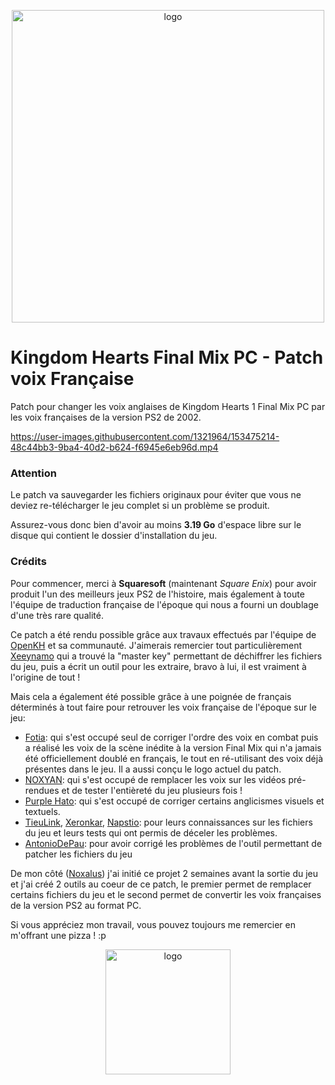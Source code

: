 <p align="center">
  <img src="KHFM-VF-Patch/Resources/Images/logo.png" alt="logo" width="500"/></div>
</p>

# Kingdom Hearts Final Mix PC - Patch voix Française

Patch pour changer les voix anglaises de Kingdom Hearts 1 Final Mix PC par les voix françaises de la version PS2 de 2002.

https://user-images.githubusercontent.com/1321964/153475214-48c44bb3-9ba4-40d2-b624-f6945e6eb96d.mp4

### Attention

Le patch va sauvegarder les fichiers originaux pour éviter que vous ne deviez re-télécharger le jeu complet si un problème se produit.

Assurez-vous donc bien d'avoir au moins **3.19 Go** d'espace libre sur le disque qui contient le dossier d'installation du jeu.

### Crédits

Pour commencer, merci à **Squaresoft** (maintenant *Square Enix*) pour avoir produit l'un des meilleurs jeux PS2 de l'histoire, mais également à toute l'équipe de traduction française de l'époque qui nous a fourni un doublage d'une très rare qualité.

Ce patch a été rendu possible grâce aux travaux effectués par l'équipe de  [OpenKH](https://github.com/Xeeynamo/OpenKh) et sa communauté. J'aimerais remercier tout particulièrement [Xeeynamo](https://twitter.com/xeeynamo) qui a trouvé la "master key" permettant de déchiffrer les fichiers du jeu, puis  a écrit un outil pour les extraire, bravo à lui, il est vraiment à l'origine de tout !

Mais cela a également été possible grâce à une poignée de français déterminés à tout faire pour retrouver les voix française de l'époque sur le jeu:
- [Fotia](https://twitter.com/Fotia_13): qui s'est occupé seul de corriger l'ordre des voix en combat puis a réalisé les voix de la scène inédite à la version Final Mix qui n'a jamais été officiellement doublé en français, le tout en ré-utilisant des voix déjà présentes dans le jeu. Il a aussi conçu le logo actuel du patch.
- [NOXYAN](https://twitter.com/Noxyan88): qui s'est occupé de remplacer les voix sur les vidéos pré-rendues et de tester l'entièreté du jeu plusieurs fois !
- [Purple Hato](https://twitter.com/PurpleHato): qui s'est occupé de corriger certains anglicismes visuels et textuels.
- [TieuLink](https://twitter.com/TieuLink), [Xeronkar](https://twitter.com/xeronkar), [Napstio](https://www.youtube.com/channel/UCR5O00P0r9BbKWb7X-Gfe-w): pour leurs connaissances sur les fichiers du jeu et leurs tests qui ont permis de déceler les problèmes.
- [AntonioDePau](https://twitter.com/AntonioDePau): pour avoir corrigé les problèmes de l'outil permettant de patcher les fichiers du jeu

De mon côté ([Noxalus]("https://twitter.com/Noxalus")) j'ai initié ce projet 2 semaines avant la sortie du jeu et j'ai créé 2 outils au coeur de ce patch, le premier permet de remplacer certains fichiers du jeu et le second permet de convertir les voix françaises de la version PS2 au format PC.

Si vous appréciez mon travail, vous pouvez toujours me remercier en m'offrant une pizza ! :p

<p align="center">
  <a href="https://www.paypal.com/donate/?business=QB2DD2YWXZ79E&currency_code=EUR"><img src="KHFM-VF-Patch/Resources/Images/donate.png" alt="logo" width="200"/></href>
</p>
